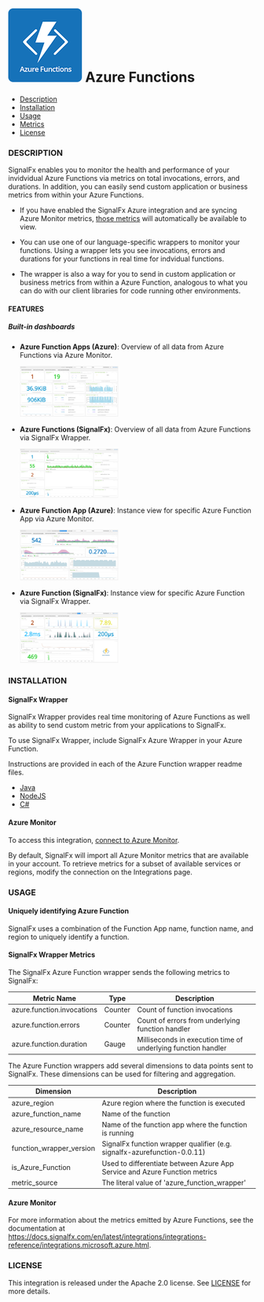 # ![](./img/integration_azurefunctions.png) Azure Functions

- [Description](#description)
- [Installation](#installation)
- [Usage](#usage)
- [Metrics](#metrics)
- [License](#license)

### DESCRIPTION

SignalFx enables you to monitor the health and performance of your invidvidual Azure Functions via metrics on total invocations, errors, and durations. In addition, you can easily send custom application or business metrics from within your Azure Functions.

- If you have enabled the SignalFx Azure integration and are syncing Azure Monitor metrics, <a target="_blank" href="https://docs.microsoft.com/en-us/azure/monitoring-and-diagnostics/monitoring-supported-metrics#microsoftwebsites-functions">those metrics</a> will automatically be available to view.

-  You can use one of our language-specific wrappers to monitor your functions. Using a wrapper lets you see invocations, errors and durations for your functions in real time for indvidual functions.

-  The wrapper is also a way for you to send in custom application or business metrics from within a Azure Function, analogous to what you can do with our client libraries for code running other environments.

#### FEATURES

##### Built-in dashboards

- **Azure Function Apps (Azure)**: Overview of all data from Azure Functions via Azure Monitor.

  [<img src='./img/azure_function_apps.png' width=200px>](./img/azure_function_apps.png)

- **Azure Functions (SignalFx)**: Overview of all data from Azure Functions via SignalFx Wrapper.

  [<img src='./img/azure_functions.png' width=200px>](./img/azure_functions.png)

- **Azure Function App (Azure)**: Instance view for specific Azure Function App via Azure Monitor.

  [<img src='./img/azure_function_app.png' width=200px>](./img/azure_function_app.png)

- **Azure Function (SignalFx)**: Instance view for specific Azure Function via SignalFx Wrapper.

  [<img src='./img/azure_function.png' width=200px>](./img/azure_function.png)

### INSTALLATION

#### SignalFx Wrapper

SignalFx Wrapper provides real time monitoring of Azure Functions as well as ability to send custom metric from your applications to SignalFx.

To use SignalFx Wrapper, include SignalFx Azure Wrapper in your Azure Function.

Instructions are provided in each of the Azure Function wrapper readme files.

- <a target="_blank" href="https://github.com/signalfx/azure-function-java">Java</a>
- <a target="_blank" href="https://github.com/signalfx/azure-function-nodejs">NodeJS</a>
- <a target="_blank" href="https://github.com/signalfx/azure-function-csharp">C#</a>

#### Azure Monitor

To access this integration, [connect to Azure Monitor](https://github.com/signalfx/integrations/tree/master/azure)[](sfx_link:azure).

By default, SignalFx will import all Azure Monitor metrics that are available in your account. To retrieve metrics for a subset of available services or regions, modify the connection on the Integrations page.

### USAGE

#### Uniquely identifying Azure Function

SignalFx uses a combination of the Function App name, function name, and region to uniquely identify a function.

#### SignalFx Wrapper Metrics

The SignalFx Azure Function wrapper sends the following metrics to SignalFx:

| Metric Name  | Type | Description |
| ------------- | ------------- | ---|
| azure.function.invocations  | Counter  | Count of function invocations|
| azure.function.errors  | Counter  | Count of errors from underlying function handler|
| azure.function.duration  | Gauge  | Milliseconds in execution time of underlying function handler|

The Azure Function wrappers add several dimensions to data points sent to SignalFx. These dimensions can be used for filtering and aggregation.

| Dimension | Description |
| ------------- | ---|
| azure_region  | Azure region where the function is executed  |
| azure_function_name  | Name of the function |
| azure_resource_name  | Name of the function app where the function is running |
| function_wrapper_version  | SignalFx function wrapper qualifier (e.g. signalfx-azurefunction-0.0.11) |
| is_Azure_Function  | Used to differentiate between Azure App Service and Azure Function metrics |
| metric_source | The literal value of 'azure_function_wrapper' |

#### Azure Monitor

For more information about the metrics emitted by Azure Functions, see the documentation at https://docs.signalfx.com/en/latest/integrations/integrations-reference/integrations.microsoft.azure.html.

### LICENSE

This integration is released under the Apache 2.0 license. See [LICENSE](./LICENSE) for more details.
